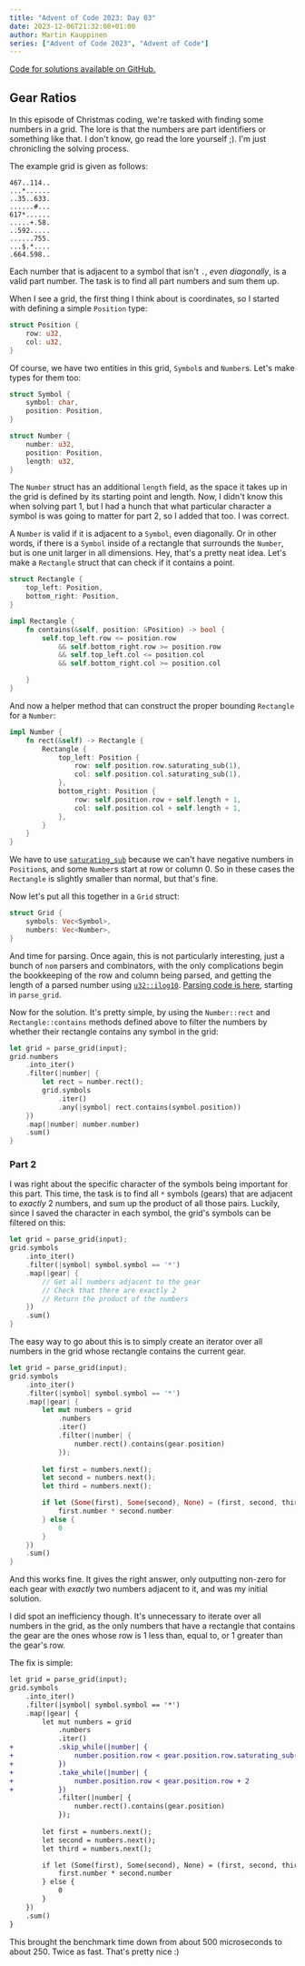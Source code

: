 ```yaml
---
title: "Advent of Code 2023: Day 03"
date: 2023-12-06T21:32:08+01:00
author: Martin Kauppinen
series: ["Advent of Code 2023", "Advent of Code"]
---
```


[Code for solutions available on GitHub.](https://github.com/martinkauppinen/aoc-2023/)

## Gear Ratios
In this episode of Christmas coding, we're tasked with finding some numbers in a
grid. The lore is that the numbers are part identifiers or something like that.
I don't know, go read the lore yourself ;). I'm just chronicling the solving process.

The example grid is given as follows:
```
467..114..
...*......
..35..633.
......#...
617*......
.....+.58.
..592.....
......755.
...$.*....
.664.598..
```
Each number that is adjacent to a symbol that isn't `.`, _even diagonally_, is a valid part
number. The task is to find all part numbers and sum them up.

When I see a grid, the first thing I think about is coordinates, so I started with defining a simple `Position` type:
```rust
struct Position {
    row: u32,
    col: u32,
}
```

Of course, we have two entities in this grid, `Symbol`s and `Number`s. Let's make types for them too:
```rust
struct Symbol {
    symbol: char,
    position: Position,
}

struct Number {
    number: u32,
    position: Position,
    length: u32,
}
```

The `Number` struct has an additional `length` field, as the space it takes up
in the grid is defined by its starting point and length. Now, I didn't know this
when solving part 1, but I had a hunch that what particular character a symbol
is was going to matter for part 2, so I added that too. I was correct.

A `Number` is valid if it is adjacent to a `Symbol`, even diagonally. Or in
other words, if there is a `Symbol` inside of a rectangle that surrounds the
`Number`, but is one unit larger in all dimensions. Hey, that's a pretty neat idea. Let's make a `Rectangle` struct that can check if it contains a point.
```rust
struct Rectangle {
    top_left: Position,
    bottom_right: Position,
}

impl Rectangle {
    fn contains(&self, position: &Position) -> bool {
        self.top_left.row <= position.row
            && self.bottom_right.row >= position.row
            && self.top_left.col <= position.col
            && self.bottom_right.col >= position.col

    }
}
```

And now a helper method that can construct the proper bounding `Rectangle` for a `Number`:
```rust
impl Number {
    fn rect(&self) -> Rectangle {
        Rectangle {
            top_left: Position {
                row: self.position.row.saturating_sub(1),
                col: self.position.col.saturating_sub(1),
            },
            bottom_right: Position {
                row: self.position.row + self.length + 1,
                col: self.position.col + self.length + 1,
            },
        }
    }
}
```

We have to use
[`saturating_sub`](https://doc.rust-lang.org/std/primitive.u32.html#method.saturating_sub)
because we can't have negative numbers in `Position`s, and some `Number`s start
at row or column 0. So in these cases the `Rectangle` is slightly smaller than
normal, but that's fine.

Now let's put all this together in a `Grid` struct:
```rust
struct Grid {
    symbols: Vec<Symbol>,
    numbers: Vec<Number>,
}
```
And time for parsing. Once again, this is not particularly interesting, just a
bunch of `nom` parsers and combinators, with the only complications begin the
bookkeeping of the row and column being parsed, and getting the length of a
parsed number using
[`u32::ilog10`](https://doc.rust-lang.org/std/primitive.u32.html#method.ilog10).
[Parsing code is here](
https://github.com/martinkauppinen/aoc-2023/commit/62f6854dc45f2103739f24d075584b2266062f1c#diff-da11a58f84a9d7b71df095eaca2135703a7dfe3f06cf5237252e2fdf2a45d994R60-R108), starting in `parse_grid`.

Now for the solution. It's pretty simple, by using the `Number::rect` and `Rectangle::contains` methods defined above to filter the numbers by whether their rectangle contains any symbol in the grid:
```rust
let grid = parse_grid(input);
grid.numbers
    .into_iter()
    .filter(|number| {
        let rect = number.rect();
        grid.symbols
            .iter()
            .any(|symbol| rect.contains(symbol.position))
    })
    .map(|number| number.number)
    .sum()
}
```

### Part 2
I was right about the specific character of the symbols being important for this
part. This time, the task is to find all `*` symbols (gears) that are adjacent
to _exactly_ 2 numbers, and sum up the product of all those pairs. Luckily,
since I saved the character in each symbol, the grid's symbols can be filtered
on this:
```rust
let grid = parse_grid(input);
grid.symbols
    .into_iter()
    .filter(|symbol| symbol.symbol == '*')
    .map(|gear| {
        // Get all numbers adjacent to the gear
        // Check that there are exactly 2
        // Return the product of the numbers
    })
    .sum()
}
```

The easy way to go about this is to simply create an iterator over all numbers
in the grid whose rectangle contains the current gear.
```rust
let grid = parse_grid(input);
grid.symbols
    .into_iter()
    .filter(|symbol| symbol.symbol == '*')
    .map(|gear| {
        let mut numbers = grid
            .numbers
            .iter()
            .filter(|number| {
                number.rect().contains(gear.position)
            });
        
        let first = numbers.next();
        let second = numbers.next();
        let third = numbers.next();

        if let (Some(first), Some(second), None) = (first, second, third) {
            first.number * second.number
        } else {
            0
        }
    })
    .sum()
}
```
And this works fine. It gives the right answer, only outputting non-zero for
each gear with _exactly_ two numbers adjacent to it, and was my initial solution.

I did spot an inefficiency though. It's unnecessary to iterate over all numbers
in the grid, as the only numbers that have a rectangle that contains the gear
are the ones whose row is 1 less than, equal to, or 1 greater than the gear's
row.

The fix is simple:
```diff
let grid = parse_grid(input);
grid.symbols
    .into_iter()
    .filter(|symbol| symbol.symbol == '*')
    .map(|gear| {
        let mut numbers = grid
            .numbers
            .iter()
+           .skip_while(|number| {
+               number.position.row < gear.position.row.saturating_sub(1)
+           })
+           .take_while(|number| {
+               number.position.row < gear.position.row + 2
+           })
            .filter(|number| {
                number.rect().contains(gear.position)
            });
        
        let first = numbers.next();
        let second = numbers.next();
        let third = numbers.next();

        if let (Some(first), Some(second), None) = (first, second, third) {
            first.number * second.number
        } else {
            0
        }
    })
    .sum()
}
```

This brought the benchmark time down from about 500 microseconds to about 250.
Twice as fast. That's pretty nice :)
